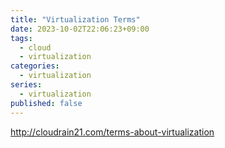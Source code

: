 ```yaml
---
title: "Virtualization Terms"
date: 2023-10-02T22:06:23+09:00
tags:
  - cloud
  - virtualization
categories:
  - virtualization
series:
  - virtualization
published: false
---
```


http://cloudrain21.com/terms-about-virtualization
